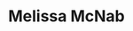 ---
identifier: mel-mcnab
title: Melissa McNab

bio: Melissa is an Illustrator/Designer with degrees from Sunderland and Northumbria Universities. Her award winning projects include UI/UX, 3D modelling and game design.

image_source: '/assets/img/profile/mel.jpg'
---